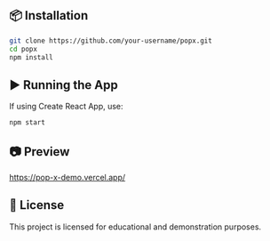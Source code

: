

## 📦 Installation

```bash
git clone https://github.com/your-username/popx.git
cd popx
npm install
````

## ▶️ Running the App


If using Create React App, use:

```bash
npm start
```

## 📷 Preview

https://pop-x-demo.vercel.app/

## 📄 License

This project is licensed for educational and demonstration purposes.
